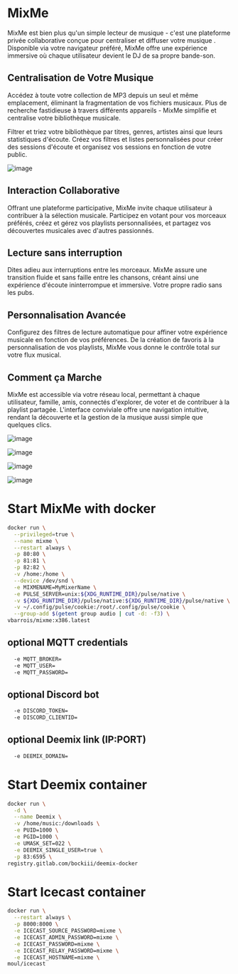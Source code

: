 # MixMe
MixMe est bien plus qu'un simple lecteur de musique - c'est une plateforme privée collaborative conçue pour centraliser et diffuser votre musique .
Disponible via votre navigateur préféré, MixMe offre une expérience immersive où chaque utilisateur devient le DJ de sa propre bande-son.

## Centralisation de Votre Musique
Accédez à toute votre collection de MP3 depuis un seul et même emplacement, éliminant la fragmentation de vos fichiers musicaux. Plus de recherche fastidieuse à travers différents appareils - MixMe simplifie et centralise votre bibliothèque musicale.

Filtrer et triez votre bibliothèque par titres, genres, artistes ainsi que leurs statistiques d'écoute.
Créez vos filtres et listes personnalisées pour créer des sessions d'écoute et organisez vos sessions en fonction de votre public. 

![image](https://github.com/vbarrois/pimix-docker/assets/13450645/c7dee780-4c92-4188-8732-5573d149b70e)

## Interaction Collaborative
Offrant une plateforme participative, MixMe invite chaque utilisateur à contribuer à la sélection musicale. Participez en votant pour vos morceaux préférés, créez et gérez vos playlists personnalisées, et partagez vos découvertes musicales avec d'autres passionnés.

## Lecture sans interruption
Dites adieu aux interruptions entre les morceaux. MixMe assure une transition fluide et sans faille entre les chansons, créant ainsi une expérience d'écoute ininterrompue et immersive. Votre propre radio sans les pubs.

## Personnalisation Avancée
Configurez des filtres de lecture automatique pour affiner votre expérience musicale en fonction de vos préférences. De la création de favoris à la personnalisation de vos playlists, MixMe vous donne le contrôle total sur votre flux musical.

## Comment ça Marche
MixMe est accessible via votre réseau local, permettant à chaque utilisateur, famille, amis, connectés d'explorer, de voter et de contribuer à la playlist partagée. L'interface conviviale offre une navigation intuitive, rendant la découverte et la gestion de la musique aussi simple que quelques clics.


![image](https://github.com/vbarrois/pimix-docker/assets/13450645/d996cf5b-baed-4bed-b37a-0702eb233489)

![image](https://github.com/vbarrois/pimix-docker/assets/13450645/907c8184-3af7-45b0-90d8-6fa0158268b0)

![image](https://github.com/vbarrois/pimix-docker/assets/13450645/beed40ac-d053-49cc-aa04-f4f35af11d83)

![image](https://github.com/vbarrois/pimix-docker/assets/13450645/7103e252-5316-4387-9348-4228db86d7ef)


# Start MixMe with docker
```sh
docker run \
  --privileged=true \
  --name mixme \
  --restart always \
  -p 80:80 \
  -p 81:81 \
  -p 82:82 \
  -v /home:/home \
  --device /dev/snd \
  -e MIXMENAME=MyMixerName \
  -e PULSE_SERVER=unix:${XDG_RUNTIME_DIR}/pulse/native \
  -v ${XDG_RUNTIME_DIR}/pulse/native:${XDG_RUNTIME_DIR}/pulse/native \
  -v ~/.config/pulse/cookie:/root/.config/pulse/cookie \
  --group-add $(getent group audio | cut -d: -f3) \
vbarrois/mixme:x386.latest
```
## optional MQTT credentials
```sh
  -e MQTT_BROKER=
  -e MQTT_USER=
  -e MQTT_PASSWORD=
```

## optional Discord bot
```sh
  -e DISCORD_TOKEN=
  -e DISCORD_CLIENTID=
```

## optional Deemix link (IP:PORT)
```sh
  -e DEEMIX_DOMAIN=
```

# Start Deemix container
```sh
docker run \
  -d \
  --name Deemix \
  -v /home/music:/downloads \
  -e PUID=1000 \
  -e PGID=1000 \
  -e UMASK_SET=022 \
  -e DEEMIX_SINGLE_USER=true \
  -p 83:6595 \
registry.gitlab.com/bockiii/deemix-docker
```

# Start Icecast container
```sh
docker run \
  --restart always \
  -p 8000:8000 \
  -e ICECAST_SOURCE_PASSWORD=mixme \
  -e ICECAST_ADMIN_PASSWORD=mixme \
  -e ICECAST_PASSWORD=mixme \
  -e ICECAST_RELAY_PASSWORD=mixme \
  -e ICECAST_HOSTNAME=mixme \
moul/icecast
```
